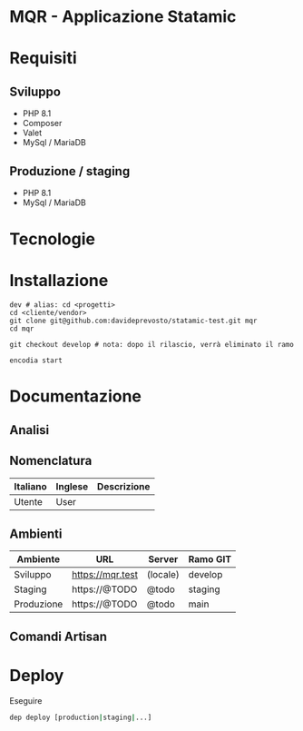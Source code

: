 MQR - Applicazione Statamic
===

# Requisiti

## Sviluppo

* PHP 8.1
* Composer
* Valet
* MySql / MariaDB

## Produzione / staging

* PHP 8.1
* MySql / MariaDB

# Tecnologie

# Installazione

```shell
dev # alias: cd <progetti>
cd <cliente/vendor>
git clone git@github.com:davideprevosto/statamic-test.git mqr
cd mqr

git checkout develop # nota: dopo il rilascio, verrà eliminato il ramo

encodia start
```

# Documentazione

## Analisi

## Nomenclatura

| Italiano | Inglese | Descrizione |
|----------|---------|-------------|
| Utente   | User    |             |

## Ambienti

| Ambiente   | URL                                     | Server   | Ramo GIT |
|------------|-----------------------------------------|----------|----------|
| Sviluppo   | https://mqr.test                  | (locale) | develop  |
| Staging    | https://@TODO                           | @todo    | staging  |
| Produzione | https://@TODO                           | @todo    | main     |

## Comandi Artisan

# Deploy

Eseguire

```bash
dep deploy [production|staging|...]
```


